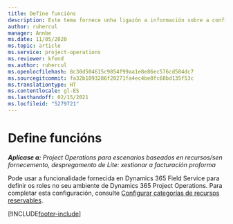 ```yaml
---
title: Define funcións
description: Este tema fornece unha ligazón a información sobre a configuración de categorías de recursos reservables.
author: ruhercul
manager: Annbe
ms.date: 11/05/2020
ms.topic: article
ms.service: project-operations
ms.reviewer: kfend
ms.author: ruhercul
ms.openlocfilehash: 8c30d504615c9854f99aa1e8e86ec576cd584dc7
ms.sourcegitcommit: fa32b1893286f20271fa4ec4be8fc68bd135f53c
ms.translationtype: HT
ms.contentlocale: gl-ES
ms.lasthandoff: 02/15/2021
ms.locfileid: "5279721"
---
```

# <a name="define-roles"></a>Define funcións

_**Aplícase a:** Project Operations para escenarios baseados en recursos/sen fornecemento, despregamento de Lite: xestionar a facturación proforma_

Pode usar a funcionalidade fornecida en Dynamics 365 Field Service para definir os roles no seu ambiente de Dynamics 365 Project Operations. Para completar esta configuración, consulte [Configurar categorías de recursos reservables](https://docs.microsoft.com/dynamics365/field-service/set-up-bookable-resource-categories).


[!INCLUDE[footer-include](../includes/footer-banner.md)]